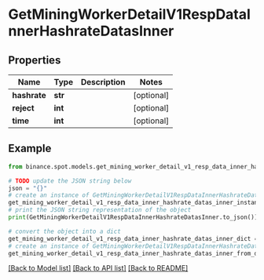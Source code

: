 # GetMiningWorkerDetailV1RespDataInnerHashrateDatasInner


## Properties

Name | Type | Description | Notes
------------ | ------------- | ------------- | -------------
**hashrate** | **str** |  | [optional] 
**reject** | **int** |  | [optional] 
**time** | **int** |  | [optional] 

## Example

```python
from binance.spot.models.get_mining_worker_detail_v1_resp_data_inner_hashrate_datas_inner import GetMiningWorkerDetailV1RespDataInnerHashrateDatasInner

# TODO update the JSON string below
json = "{}"
# create an instance of GetMiningWorkerDetailV1RespDataInnerHashrateDatasInner from a JSON string
get_mining_worker_detail_v1_resp_data_inner_hashrate_datas_inner_instance = GetMiningWorkerDetailV1RespDataInnerHashrateDatasInner.from_json(json)
# print the JSON string representation of the object
print(GetMiningWorkerDetailV1RespDataInnerHashrateDatasInner.to_json())

# convert the object into a dict
get_mining_worker_detail_v1_resp_data_inner_hashrate_datas_inner_dict = get_mining_worker_detail_v1_resp_data_inner_hashrate_datas_inner_instance.to_dict()
# create an instance of GetMiningWorkerDetailV1RespDataInnerHashrateDatasInner from a dict
get_mining_worker_detail_v1_resp_data_inner_hashrate_datas_inner_from_dict = GetMiningWorkerDetailV1RespDataInnerHashrateDatasInner.from_dict(get_mining_worker_detail_v1_resp_data_inner_hashrate_datas_inner_dict)
```
[[Back to Model list]](../README.md#documentation-for-models) [[Back to API list]](../README.md#documentation-for-api-endpoints) [[Back to README]](../README.md)


